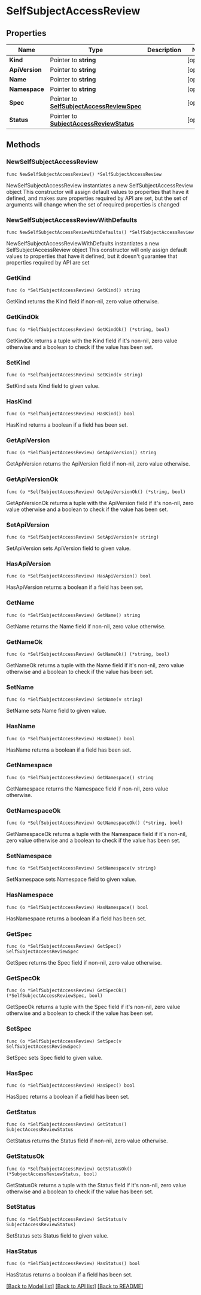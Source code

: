 # SelfSubjectAccessReview

## Properties

Name | Type | Description | Notes
------------ | ------------- | ------------- | -------------
**Kind** | Pointer to **string** |  | [optional] 
**ApiVersion** | Pointer to **string** |  | [optional] 
**Name** | Pointer to **string** |  | [optional] 
**Namespace** | Pointer to **string** |  | [optional] 
**Spec** | Pointer to [**SelfSubjectAccessReviewSpec**](SelfSubjectAccessReviewSpec.md) |  | [optional] 
**Status** | Pointer to [**SubjectAccessReviewStatus**](SubjectAccessReviewStatus.md) |  | [optional] 

## Methods

### NewSelfSubjectAccessReview

`func NewSelfSubjectAccessReview() *SelfSubjectAccessReview`

NewSelfSubjectAccessReview instantiates a new SelfSubjectAccessReview object
This constructor will assign default values to properties that have it defined,
and makes sure properties required by API are set, but the set of arguments
will change when the set of required properties is changed

### NewSelfSubjectAccessReviewWithDefaults

`func NewSelfSubjectAccessReviewWithDefaults() *SelfSubjectAccessReview`

NewSelfSubjectAccessReviewWithDefaults instantiates a new SelfSubjectAccessReview object
This constructor will only assign default values to properties that have it defined,
but it doesn't guarantee that properties required by API are set

### GetKind

`func (o *SelfSubjectAccessReview) GetKind() string`

GetKind returns the Kind field if non-nil, zero value otherwise.

### GetKindOk

`func (o *SelfSubjectAccessReview) GetKindOk() (*string, bool)`

GetKindOk returns a tuple with the Kind field if it's non-nil, zero value otherwise
and a boolean to check if the value has been set.

### SetKind

`func (o *SelfSubjectAccessReview) SetKind(v string)`

SetKind sets Kind field to given value.

### HasKind

`func (o *SelfSubjectAccessReview) HasKind() bool`

HasKind returns a boolean if a field has been set.

### GetApiVersion

`func (o *SelfSubjectAccessReview) GetApiVersion() string`

GetApiVersion returns the ApiVersion field if non-nil, zero value otherwise.

### GetApiVersionOk

`func (o *SelfSubjectAccessReview) GetApiVersionOk() (*string, bool)`

GetApiVersionOk returns a tuple with the ApiVersion field if it's non-nil, zero value otherwise
and a boolean to check if the value has been set.

### SetApiVersion

`func (o *SelfSubjectAccessReview) SetApiVersion(v string)`

SetApiVersion sets ApiVersion field to given value.

### HasApiVersion

`func (o *SelfSubjectAccessReview) HasApiVersion() bool`

HasApiVersion returns a boolean if a field has been set.

### GetName

`func (o *SelfSubjectAccessReview) GetName() string`

GetName returns the Name field if non-nil, zero value otherwise.

### GetNameOk

`func (o *SelfSubjectAccessReview) GetNameOk() (*string, bool)`

GetNameOk returns a tuple with the Name field if it's non-nil, zero value otherwise
and a boolean to check if the value has been set.

### SetName

`func (o *SelfSubjectAccessReview) SetName(v string)`

SetName sets Name field to given value.

### HasName

`func (o *SelfSubjectAccessReview) HasName() bool`

HasName returns a boolean if a field has been set.

### GetNamespace

`func (o *SelfSubjectAccessReview) GetNamespace() string`

GetNamespace returns the Namespace field if non-nil, zero value otherwise.

### GetNamespaceOk

`func (o *SelfSubjectAccessReview) GetNamespaceOk() (*string, bool)`

GetNamespaceOk returns a tuple with the Namespace field if it's non-nil, zero value otherwise
and a boolean to check if the value has been set.

### SetNamespace

`func (o *SelfSubjectAccessReview) SetNamespace(v string)`

SetNamespace sets Namespace field to given value.

### HasNamespace

`func (o *SelfSubjectAccessReview) HasNamespace() bool`

HasNamespace returns a boolean if a field has been set.

### GetSpec

`func (o *SelfSubjectAccessReview) GetSpec() SelfSubjectAccessReviewSpec`

GetSpec returns the Spec field if non-nil, zero value otherwise.

### GetSpecOk

`func (o *SelfSubjectAccessReview) GetSpecOk() (*SelfSubjectAccessReviewSpec, bool)`

GetSpecOk returns a tuple with the Spec field if it's non-nil, zero value otherwise
and a boolean to check if the value has been set.

### SetSpec

`func (o *SelfSubjectAccessReview) SetSpec(v SelfSubjectAccessReviewSpec)`

SetSpec sets Spec field to given value.

### HasSpec

`func (o *SelfSubjectAccessReview) HasSpec() bool`

HasSpec returns a boolean if a field has been set.

### GetStatus

`func (o *SelfSubjectAccessReview) GetStatus() SubjectAccessReviewStatus`

GetStatus returns the Status field if non-nil, zero value otherwise.

### GetStatusOk

`func (o *SelfSubjectAccessReview) GetStatusOk() (*SubjectAccessReviewStatus, bool)`

GetStatusOk returns a tuple with the Status field if it's non-nil, zero value otherwise
and a boolean to check if the value has been set.

### SetStatus

`func (o *SelfSubjectAccessReview) SetStatus(v SubjectAccessReviewStatus)`

SetStatus sets Status field to given value.

### HasStatus

`func (o *SelfSubjectAccessReview) HasStatus() bool`

HasStatus returns a boolean if a field has been set.


[[Back to Model list]](../README.md#documentation-for-models) [[Back to API list]](../README.md#documentation-for-api-endpoints) [[Back to README]](../README.md)


